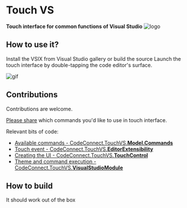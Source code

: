 # Touch VS
**Touch interface for common functions of Visual Studio** ![logo](https://github.com/CodeConnect/TouchVS/blob/master/src/CodeConnect.Touch/Resources/icon.png?raw=true)

## How to use it?

Install the VSIX from Visual Studio gallery or build the source
Launch the touch interface by double-tapping the code editor's surface.

![gif](https://i.gyazo.com/c7008b663479f5fce1894c72fceb4f20.gif)

## Contributions

Contributions are welcome.

[Please share](https://github.com/CodeConnect/TouchVS/issues) which commands you'd like to use in touch interface.

Relevant bits of code:
* [Available commands - CodeConnect.TouchVS.**Model.Commands**](https://github.com/CodeConnect/TouchVS/blob/master/src/CodeConnect.Touch/Model/Commands.cs)
* [Touch event - CodeConnect.TouchVS.**EditorExtensibility**](https://github.com/CodeConnect/TouchVS/blob/master/src/CodeConnect.Touch/EditorExtensibility.cs#L44)
* [Creating the UI - CodeConnect.TouchVS.**TouchControl**](https://github.com/CodeConnect/TouchVS/blob/master/src/CodeConnect.Touch/TouchControl.xaml.cs)
* [Theme and command execution - CodeConnect.TouchVS.**VisualStudioModule**](https://github.com/CodeConnect/TouchVS/blob/master/src/CodeConnect.Touch/VisualStudioModule.cs)

## How to build

It should work out of the box
